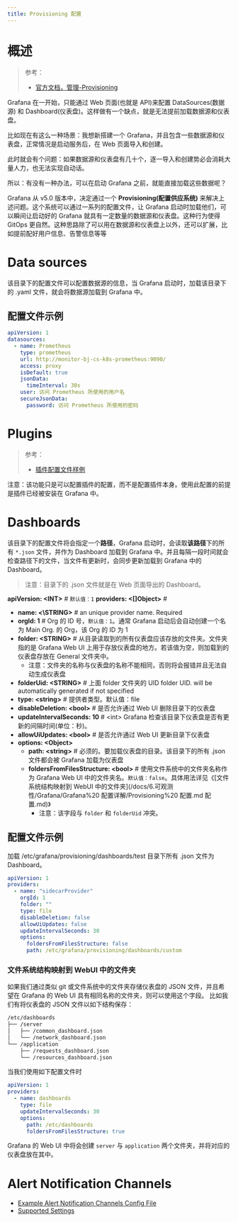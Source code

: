 ```yaml
---
title: Provisioning 配置
---
```


# 概述

> 参考：
>
> - [官方文档，管理-Provisioning](https://grafana.com/docs/grafana/latest/administration/provisioning/)

Grafana 在一开始，只能通过 Web 页面(也就是 API)来配置 DataSources(数据源) 和 Dashboard(仪表盘)。这样做有一个缺点，就是无法提前加载数据源和仪表盘。

比如现在有这么一种场景：我想新搭建一个 Grafana，并且包含一些数据源和仪表盘，正常情况是启动服务后，在 Web 页面导入和创建。

此时就会有个问题：如果数据源和仪表盘有几十个，逐一导入和创建势必会消耗大量人力，也无法实现自动话。

所以：有没有一种办法，可以在启动 Grafana 之前，就能直接加载这些数据呢？

Grafana 从 v5.0 版本中，决定通过一个 **Provisioning(配置供应系统)** 来解决上述问题。这个系统可以通过一系列的配置文件，让 Grafana 启动时加载他们，可以瞬间让启动好的 Grafana 就具有一定数量的数据源和仪表盘。这种行为使得 GitOps 更自然。这种思路除了可以用在数据源和仪表盘上以外，还可以扩展，比如提前配好用户信息、告警信息等等

# Data sources

该目录下的配置文件可以配置数据源的信息，当 Grafana 启动时，加载该目录下的 .yaml 文件，就会将数据源加载到 Grafana 中。

## 配置文件示例

```yaml
apiVersion: 1
datasources:
  - name: Prometheus
    type: prometheus
    url: http://monitor-bj-cs-k8s-prometheus:9090/
    access: proxy
    isDefault: true
    jsonData:
      timeInterval: 30s
    user: 访问 Prometheus 所使用的用户名
    secureJsonData:
      password: 访问 Prometheus 所使用的密码
```

# Plugins

> 参考：
>
> - [插件配置文件样例](https://grafana.com/docs/grafana/latest/administration/provisioning/#example-plugin-configuration-file)

注意：该功能只是可以配置插件的配置，而不是配置插件本身。使用此配置的前提是插件已经被安装在 Grafana 中。

# Dashboards

该目录下的配置文件将会指定一个**路径**，Grafana 启动时，会读取**该路径**下的所有 `*.json` 文件，并作为 Dashboard 加载到 Grafana 中。并且每隔一段时间就会检查路径下的文件，当文件有更新时，会同步更新加载到 Grafana 中的 Dashboard。

> 注意：目录下的 .json 文件就是在 Web 页面导出的 Dashboard。

**apiVersion: \<INT>** # `默认值：1`
**providers: <\[]Object>** #

- **name: <\STRING>** # an unique provider name. Required
- **orgId: 1** # Org 的 ID 号，`默认值：1`。通常 Grafana 启动后会自动创建一个名为 Main Org. 的 Org，该 Org 的 ID 为 1
- **folder: \<STRING>** # 从目录读取到的所有仪表盘应该存放的文件夹。文件夹指的是 Grafana Web UI 上用于存放仪表盘的地方。若该值为空，则加载到的仪表盘存放在 General 文件夹中。
  - 注意：文件夹的名称与仪表盘的名称不能相同，否则将会报错并且无法自动生成仪表盘
- **folderUid: \<STRING>** # 上面 folder 文件夹的 UID folder UID. will be automatically generated if not specified
- **type: \<string>** # 提供者类型。默认值：file
- **disableDeletion: \<bool>** # 是否允许通过 Web UI 删除目录下的仪表盘
- **updateIntervalSeconds: 10** # \<int> Grafana 检查该目录下仪表盘是否有更新的间隔时间(单位：秒)。
- **allowUiUpdates: \<bool>** # 是否允许通过 Web UI 更新目录下仪表盘
- **options: \<Object>**
  - **path: \<string>** # 必须的。要加载仪表盘的目录。该目录下的所有 .json 文件都会被 Grafana 加载为仪表盘
  - **foldersFromFilesStructure: \<bool>** # 使用文件系统中的文件夹名称作为 Grafana Web UI 中的文件夹名。`默认值：false`。具体用法详见《[文件系统结构映射到 WebUI 中的文件夹](/docs/6.可观测性/Grafana/Grafana%20 配置详解/Provisioning%20 配置.md 配置.md)》
    - 注意：该字段与 `folder` 和 `folderUid` 冲突。

## 配置文件示例

加载 /etc/grafana/provisioning/dashboards/test 目录下所有 .json 文件为 Dashboard。

```yaml
apiVersion: 1
providers:
  - name: "sidecarProvider"
    orgId: 1
    folder: ""
    type: file
    disableDeletion: false
    allowUiUpdates: false
    updateIntervalSeconds: 30
    options:
      foldersFromFilesStructure: false
      path: /etc/grafana/provisioning/dashboards/custom
```

### 文件系统结构映射到 WebUI 中的文件夹

如果我们通过类似 git 或文件系统中的文件夹存储仪表盘的 JSON 文件，并且希望在 Grafana 的 Web UI 具有相同名称的文件夹，则可以使用这个字段。
比如我们有将仪表盘的 JSON 文件以如下结构保存：

```bash
/etc/dashboards
├── /server
│   ├── /common_dashboard.json
│   └── /network_dashboard.json
└── /application
    ├── /requests_dashboard.json
    └── /resources_dashboard.json
```

当我们使用如下配置文件时

```yaml
apiVersion: 1
providers:
  - name: dashboards
    type: file
    updateIntervalSeconds: 30
    options:
      path: /etc/dashboards
      foldersFromFilesStructure: true
```

Grafana 的 Web UI 中将会创建 `server` 与 `application` 两个文件夹，并将对应的仪表盘放在其中。

# Alert Notification Channels

- [Example Alert Notification Channels Config File](https://grafana.com/docs/grafana/latest/administration/provisioning/#example-alert-notification-channels-config-file)
- [Supported Settings](https://grafana.com/docs/grafana/latest/administration/provisioning/#supported-settings)

